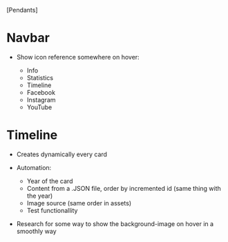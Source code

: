 [Pendants]

# Navbar

- Show icon reference somewhere on hover:

  - Info
  - Statistics
  - Timeline
  - Facebook
  - Instagram
  - YouTube

# Timeline

- Creates dynamically every card
- Automation:

  - Year of the card
  - Content from a .JSON file, order by incremented id (same thing with the year)
  - Image source (same order in assets)
  - Test functionallity

- Research for some way to show the background-image on hover in a smoothly way
